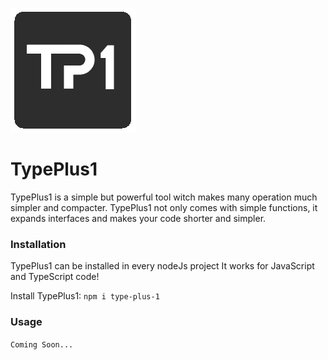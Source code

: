 ![TypePlus1_logo.png](src/TP1_logo.png)
# TypePlus1

TypePlus1 is a simple but powerful tool witch makes many operation
much simpler and compacter. TypePlus1 not only comes with simple
functions, it expands interfaces and makes your code shorter
and simpler.

### Installation
TypePlus1 can be installed in every nodeJs project
It works for JavaScript and TypeScript code!
 
Install TypePlus1: `npm i type-plus-1`

### Usage
`Coming Soon...`
